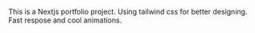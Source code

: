This is a Nextjs portfolio project.
Using tailwind css for better designing.
Fast respose and cool animations.
